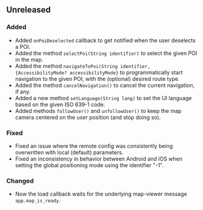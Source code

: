 ## Unreleased
### Added
- Added `onPoiDeselected` callback to get notified when the user deselects a POI.
- Added the method `selectPoi(String identifier)` to select the given POI in the map.
- Added the method `navigateToPoi(String identifier, {AccessibilityMode? accessibilityMode}` to
  programmatically start navigation to the given POI, with the (optional) desired route type.
- Added the method `cancelNavigation()` to cancel the current navigation, if any.
- Added a new method `setLanguage(String lang)` to set the UI language based on the given ISO 639-1 
  code.
- Added methods `followUser()` and `unfollowUser()` to keep the map camera centered on the user 
  position (and stop doing so).
### Fixed
- Fixed an issue where the remote config was consistently being overwritten with local
  (default) parameters.
- Fixed an inconsistency in behavior between Android and iOS when setting the global positioning 
  mode using the identifier "-1".
### Changed
- Now the load callback waits for the underlying map-viewer message `app.map_is_ready`.
